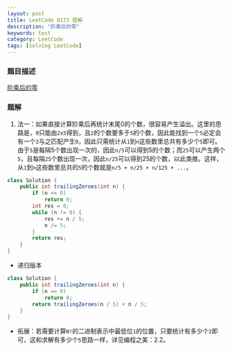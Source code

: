 ```yaml
---
layout: post
title: LeetCode 0172 题解
description: "阶乘后的零"
keywords: test
category: LeetCode
tags: [solving LeetCode]
---
```


### 题目描述
[阶乘后的零](https://leetcode-cn.com/problems/factorial-trailing-zeroes/)

### 题解
1. 法一：如果直接计算阶乘后再统计末尾0的个数，很容易产生溢出。这里的思路是，`0`只能由`2x5`得到，且`2`的个数要多于`5`的个数，因此能找到一个`5`必定会有一个`2`与之匹配产生`0`，因此只需统计从`1`到`n`这些数里总共有多少个`5`即可。由于`5`是每隔5个数出现一次的，因此`n/5`可以得到5的个数；而`25`可以产生两个`5`，且每隔`25`个数出现一次，因此`n/25`可以得到25的个数，以此类推。这样，从`1`到`n`这些数里总共的`5`的个数就是`n/5 + n/25 + n/125 + ...`。
```java
class Solution {
    public int trailingZeroes(int n) {
        if (n <= 0)
            return 0;
        int res = 0;
        while (n != 0) {
            res += n / 5;
            n /= 5;
        }
        return res;
    }
}
```
* 递归版本
```java
class Solution {
    public int trailingZeroes(int n) {
        if (n == 0)
            return 0;
        return trailingZeroes(n / 5) + n / 5;
    }
}
```
* 拓展：若需要计算`N!`的二进制表示中最低位`1`的位置，只要统计有多少个`2`即可，这和求解有多少个`5`思路一样，详见编程之美：2.2。